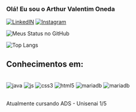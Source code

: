 
### Olá! Eu sou o Arthur Valentim Oneda

[![LinkedIN](https://img.shields.io/badge/LinkedIn-0077B5?style=for-the-badge&logo=linkedin&logoColor=white)](https://www.linkedin.com/in/arthur-valentim-oneda-937963241/)
[![Instagram](https://img.shields.io/badge/Instagram-E4405F?style=for-the-badge&logo=instagram&logoColor=white)](https://www.instagram.com/arthur_themclovin/)

![Meus Status no GitHub](https://github-readme-stats.vercel.app/api?username=ArthurOneda&show_icons=true&theme=gruvbox)

![Top Langs](https://github-readme-stats.vercel.app/api/top-langs/?username=ArthurOneda&langs_count=8)

## Conhecimentos em:

<div style="display: inline_block"><br/>
    <img align="center" alt="java" src="https://img.shields.io/badge/Java-ED8B00?style=for-the-badge&logo=openjdk&logoColor=white">
    <img align="center" alt="js" src="https://img.shields.io/badge/JavaScript-323330?style=for-the-badge&logo=javascript&logoColor=F7DF1E">
    <img align="center" alt="css3" src="https://img.shields.io/badge/CSS3-1572B6?style=for-the-badge&logo=css3&logoColor=white">
    <img align="center" alt="html5" src="https://img.shields.io/badge/HTML5-E34F26?style=for-the-badge&logo=html5&logoColor=white">
    <img align="center" alt="mariadb" src="https://img.shields.io/badge/MariaDB-003545?style=for-the-badge&logo=mariadb&logoColor=white">
    <img align="center" alt="mariadb" src="https://img.shields.io/badge/MySQL-005C84?style=for-the-badge&logo=mysql&logoColor=white">
</div><br/>

Atualmente cursando ADS - Unisenai 1/5

